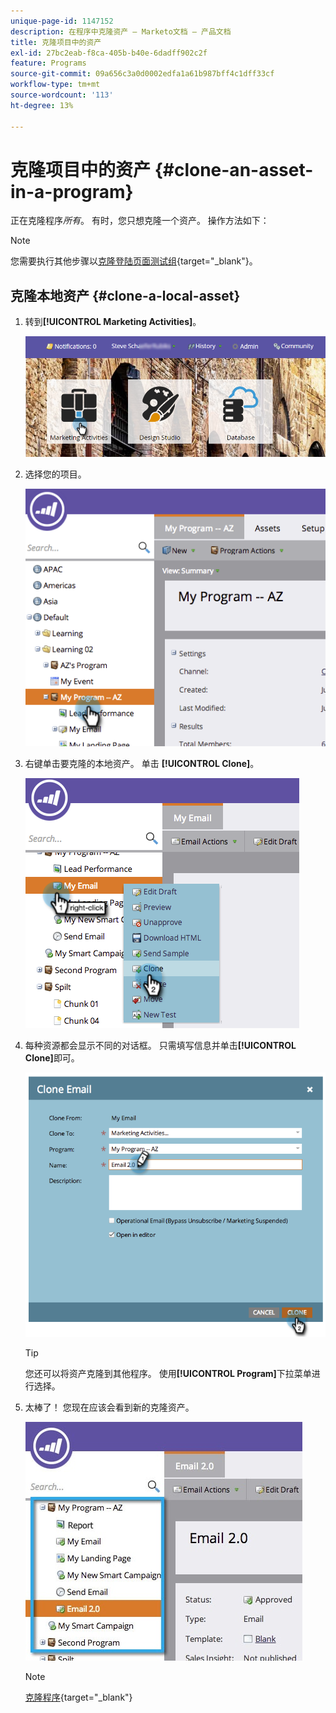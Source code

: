 ```yaml
---
unique-page-id: 1147152
description: 在程序中克隆资产 — Marketo文档 — 产品文档
title: 克隆项目中的资产
exl-id: 27bc2eab-f8ca-405b-b40e-6dadff902c2f
feature: Programs
source-git-commit: 09a656c3a0d0002edfa1a61b987bff4c1dff33cf
workflow-type: tm+mt
source-wordcount: '113'
ht-degree: 13%

---
```


# 克隆项目中的资产 {#clone-an-asset-in-a-program}

正在克隆程序&#x200B;_所有_。 有时，您只想克隆一个资产。 操作方法如下：

>[!NOTE]
>
>您需要执行其他步骤以[克隆登陆页面测试组](/help/marketo/product-docs/demand-generation/landing-pages/landing-page-actions/cloning-a-landing-page-test-group.md){target="_blank"}。

## 克隆本地资产 {#clone-a-local-asset}

1. 转到&#x200B;**[!UICONTROL Marketing Activities]**。

   ![](assets/login-marketing-activities.png)

1. 选择您的项目。

   ![](assets/image2014-9-23-15-3a56-3a12.png)

1. 右键单击要克隆的本地资产。 单击 **[!UICONTROL Clone]**。

   ![](assets/image2014-9-23-15-3a56-3a25.png)

1. 每种资源都会显示不同的对话框。 只需填写信息并单击&#x200B;**[!UICONTROL Clone]**&#x200B;即可。

   ![](assets/image2014-9-23-15-3a56-3a34.png)

   >[!TIP]
   >
   >您还可以将资产克隆到其他程序。 使用&#x200B;**[!UICONTROL Program]**&#x200B;下拉菜单进行选择。

1. 太棒了！ 您现在应该会看到新的克隆资产。

   ![](assets/report.jpg)

   >[!NOTE]
   >
   >[克隆程序](/help/marketo/product-docs/core-marketo-concepts/programs/working-with-programs/clone-a-program.md){target="_blank"}
